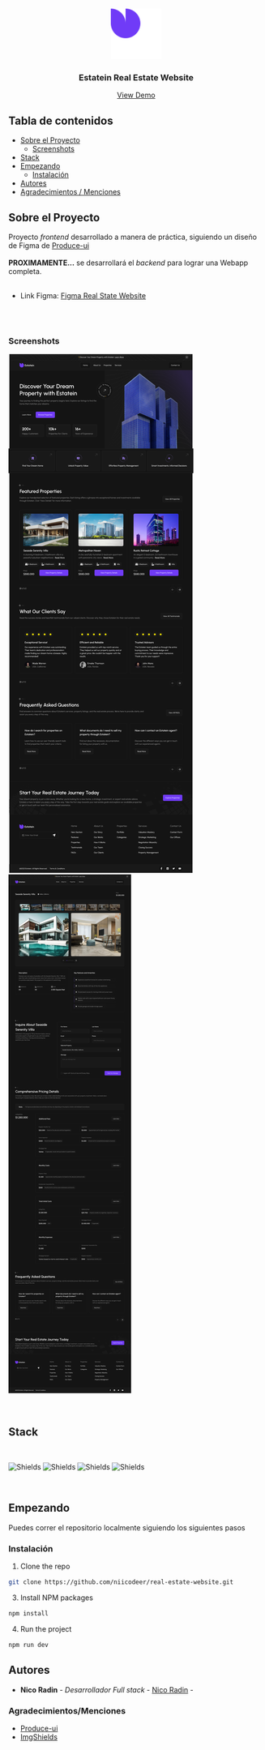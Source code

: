 <br/>
<p align="center">
  <a href="https://github.com/niicodeer/real-estate-website">
    <img src="src/assets/Estatein-logo.svg" alt="Logo" width="100" height="100">
  </a>

  <h3 align="center">Estatein Real Estate Website</h3>

  <p align="center">
    <a href="https://real-estate-website-lovat.vercel.app/">View Demo</a>
  </p>
</p>



## Tabla de contenidos

* [Sobre el Proyecto](#about-the-project)
  - [Screenshots](#screenshots)  
* [Stack](#stack)
* [Empezando](#empezando)
  * [Instalación](#instalacion)
* [Autores](#autores)
* [Agradecimientos / Menciones](#agradecimientos/menciones)

## Sobre el Proyecto

Proyecto _frontend_ desarrollado a manera de práctica, siguiendo un diseño de Figma de [Produce-ui](https:///produce-ui.com)
<br/>
<br/>
**PROXIMAMENTE...** se desarrollará el _backend_ para lograr una Webapp completa.
<br/>
<br/>
- Link Figma: [Figma Real State Website](https://www.figma.com/file/x1IzD4jCVedHJLylPsMQ1J/Real-Estate-Business-Website-UI-Template---Dark-Theme-%7C-Produce-UI-(Community)-(Copy)?type=design&node-id=501%3A4&mode=design&t=hMGRxy5ZVoCZM2ER-1)
<br/>
<br/>

### Screenshots

![Screen Shot](/screenshots/Home%20Page%20-%20Laptop.png)
![Screen Shot](/screenshots/Property%20Details%20Page%20-%20Laptop.png)

<br/>

## Stack

<br/>

![Shields](https://img.shields.io/badge/React-20232A?style=for-the-badge&logo=react&logoColor=61DAFB) ![Shields](https://img.shields.io/badge/TypeScript-007ACC?style=for-the-badge&logo=typescript&logoColor=white) ![Shields](https://img.shields.io/badge/Tailwind_CSS-38B2AC?style=for-the-badge&logo=tailwind-css&logoColor=white) ![Shields](https://img.shields.io/badge/React_Router-CA4245?style=for-the-badge&logo=react-router&logoColor=white)


<br/>

## Empezando

Puedes correr el repositorio localmente siguiendo los siguientes pasos


### Instalación

1. Clone the repo

```sh
git clone https://github.com/niicodeer/real-estate-website.git
```

3. Install NPM packages

```sh
npm install
```

4. Run the project

```sh
npm run dev
```


## Autores

* **Nico Radin** - *Desarrollador Full stack* - [Nico Radin](https://github.com/niicodeer) - 


### Agradecimientos/Menciones

* [Produce-ui](https:///produce-ui.com)
* [ImgShields](https://shields.io/)

